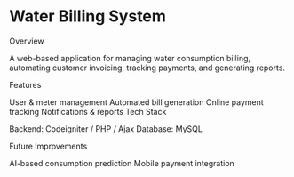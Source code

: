 # Water Billing System

Overview

A web-based application for managing water consumption billing, automating customer invoicing, tracking payments, and generating reports.

Features

User & meter management
Automated bill generation
Online payment tracking
Notifications & reports
Tech Stack

Backend: Codeigniter / PHP / Ajax 
Database: MySQL 


Future Improvements

AI-based consumption prediction
Mobile payment integration
